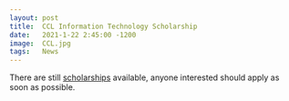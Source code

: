 ```yaml
---
layout: post
title:  CCL Information Technology Scholarship
date:   2021-1-22 2:45:00 -1200
image:  CCL.jpg
tags:   News
---
```


There are still [scholarships](https://www.nmit.ac.nz/study/applying/fees-costs-and-financing/scholarships/#it20) available, anyone interested should apply as soon as possible.
